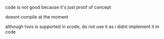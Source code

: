 code is not good because it's just proof of concept

doesnt compile at the moment

although tvos is supported in xcode, do not use it as i didnt implement it in code

